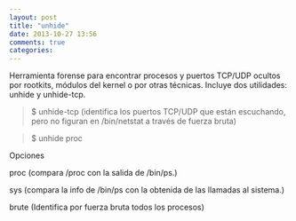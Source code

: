 ```yaml
---
layout: post
title: "unhide"
date: 2013-10-27 13:56
comments: true
categories: 
---
```

Herramienta forense para encontrar procesos y puertos TCP/UDP ocultos por rootkits, módulos del kernel o por otras técnicas. Incluye dos utilidades: unhide y unhide-tcp.

>$ unhide-tcp (identifica los puertos TCP/UDP que están escuchando, pero no figuran en /bin/netstat a través de fuerza bruta)

>$ unhide proc

Opciones

proc (compara /proc con la salida de /bin/ps.)

sys (compara la info de /bin/ps con la obtenida de las llamadas al sistema.)

brute (Identifica por fuerza bruta todos los procesos) 

